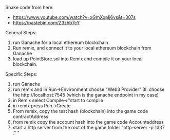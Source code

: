Snake code from here:
* https://www.youtube.com/watch?v=xGmXxpIj6vs&t=307s
* https://pastebin.com/Z3zhb7cY

General Steps:
1. run Ganache for a local ethereum blockchain
2. Run remix, and connect it to your local ethereum blockchain from Ganache
3. load up PointStore.sol into Remix and compile it on your local blockchain.

Specific Steps:
1. run Ganache
2. run remix and in Run->Environment choose "Web3 Provider"
3l. choose the http://localhost:7545 (which is the ganache endpoint in my case)
4. in Remix select Compile->"start to compile
5. in remix press Run->Create
6. From remix, copy the test hash (blockchain) into the game code contractAddress
7. from remix copy the account hash into the game code Accountaddress
8. start a http server from the root of the game folder "http-server -p 1337 ."
"
